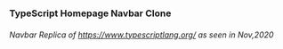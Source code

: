 ### TypeScript Homepage Navbar Clone
###### Navbar Replica of https://www.typescriptlang.org/ as seen in Nov,2020